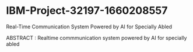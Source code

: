 # IBM-Project-32197-1660208557
Real-Time Communication System Powered by AI for Specially Abled
<head>
  ABSTRACT :
</head>
<body>
  Realtime commmunication system powered by AI for specially abled
</body>

